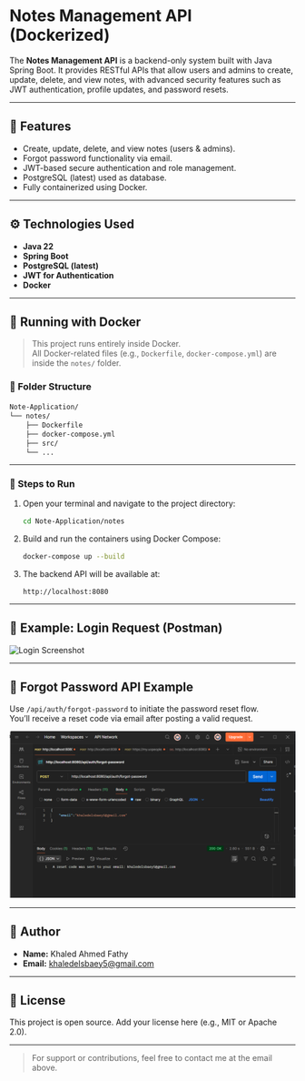 
# Notes Management API (Dockerized)

The **Notes Management API** is a backend-only system built with Java Spring Boot. It provides RESTful APIs that allow users and admins to create, update, delete, and view notes, with advanced security features such as JWT authentication, profile updates, and password resets.

---

## 🚀 Features

- Create, update, delete, and view notes (users & admins).
- Forgot password functionality via email.
- JWT-based secure authentication and role management.
- PostgreSQL (latest) used as database.
- Fully containerized using Docker.

---

## ⚙️ Technologies Used

- **Java 22**
- **Spring Boot**
- **PostgreSQL (latest)**
- **JWT for Authentication**
- **Docker**

---

## 🐳 Running with Docker

> This project runs entirely inside Docker.  
> All Docker-related files (e.g., `Dockerfile`, `docker-compose.yml`) are inside the `notes/` folder.

### 📁 Folder Structure

```
Note-Application/
└── notes/
    ├── Dockerfile
    ├── docker-compose.yml
    ├── src/
    └── ...
```

---

### 🧪 Steps to Run

1. Open your terminal and navigate to the project directory:

   ```bash
   cd Note-Application/notes
   ```

2. Build and run the containers using Docker Compose:

   ```bash
   docker-compose up --build
   ```

3. The backend API will be available at:

   ```
   http://localhost:8080
   ```

---

## 🎯 Example: Login Request (Postman)

![Login Screenshot](https://github.com/user-attachments/assets/5fe8c978-237b-4938-a09e-afa84b9ee267)

---

## 🔐 Forgot Password API Example

Use `/api/auth/forgot-password` to initiate the password reset flow.  
You’ll receive a reset code via email after posting a valid request.

![Forgot Password API Example](Screenshot%202025-07-17%20224852.png)

---

## 👤 Author

- **Name:** Khaled Ahmed Fathy  
- **Email:** khaledelsbaey5@gmail.com

---

## 📄 License

This project is open source. Add your license here (e.g., MIT or Apache 2.0).

---

> For support or contributions, feel free to contact me at the email above.
